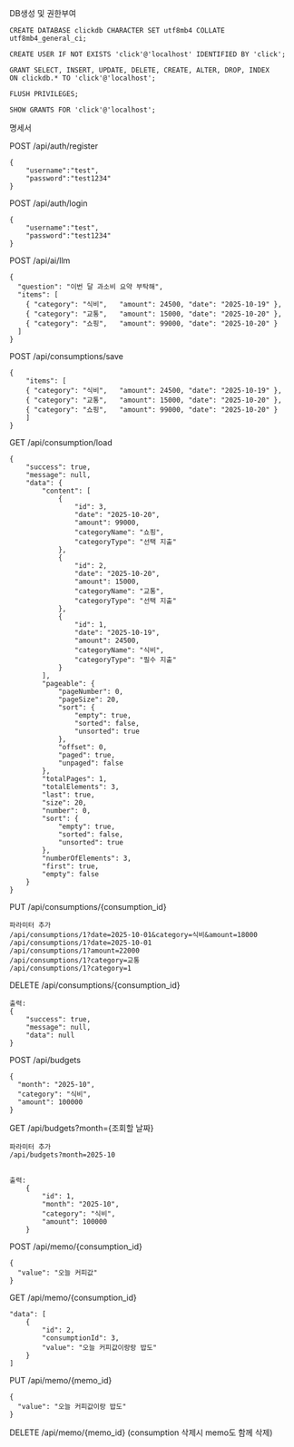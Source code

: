 DB생성 및 권한부여

```
CREATE DATABASE clickdb CHARACTER SET utf8mb4 COLLATE utf8mb4_general_ci;

CREATE USER IF NOT EXISTS 'click'@'localhost' IDENTIFIED BY 'click';

GRANT SELECT, INSERT, UPDATE, DELETE, CREATE, ALTER, DROP, INDEX
ON clickdb.* TO 'click'@'localhost';

FLUSH PRIVILEGES;

SHOW GRANTS FOR 'click'@'localhost';
```




명세서

POST /api/auth/register
```
{
    "username":"test",
    "password":"test1234"
}
```

POST /api/auth/login
```
{
    "username":"test",
    "password":"test1234"
}
```
POST /api/ai/llm
```
{
  "question": "이번 달 과소비 요약 부탁해",
  "items": [
    { "category": "식비",   "amount": 24500, "date": "2025-10-19" },
    { "category": "교통",   "amount": 15000, "date": "2025-10-20" },
    { "category": "쇼핑",   "amount": 99000, "date": "2025-10-20" }
  ]
}
```
POST /api/consumptions/save
```
{
    "items": [
    { "category": "식비",   "amount": 24500, "date": "2025-10-19" },
    { "category": "교통",   "amount": 15000, "date": "2025-10-20" },
    { "category": "쇼핑",   "amount": 99000, "date": "2025-10-20" }
    ]
}
```

GET /api/consumption/load
```
{
    "success": true,
    "message": null,
    "data": {
        "content": [
            {
                "id": 3,
                "date": "2025-10-20",
                "amount": 99000,
                "categoryName": "쇼핑",
                "categoryType": "선택 지출"
            },
            {
                "id": 2,
                "date": "2025-10-20",
                "amount": 15000,
                "categoryName": "교통",
                "categoryType": "선택 지출"
            },
            {
                "id": 1,
                "date": "2025-10-19",
                "amount": 24500,
                "categoryName": "식비",
                "categoryType": "필수 지출"
            }
        ],
        "pageable": {
            "pageNumber": 0,
            "pageSize": 20,
            "sort": {
                "empty": true,
                "sorted": false,
                "unsorted": true
            },
            "offset": 0,
            "paged": true,
            "unpaged": false
        },
        "totalPages": 1,
        "totalElements": 3,
        "last": true,
        "size": 20,
        "number": 0,
        "sort": {
            "empty": true,
            "sorted": false,
            "unsorted": true
        },
        "numberOfElements": 3,
        "first": true,
        "empty": false
    }
}
```

PUT /api/consumptions/{consumption_id}
```
파라미터 추가
/api/consumptions/1?date=2025-10-01&category=식비&amount=18000
/api/consumptions/1?date=2025-10-01
/api/consumptions/1?amount=22000
/api/consumptions/1?category=교통
/api/consumptions/1?category=1
```

DELETE /api/consumptions/{consumption_id}
```
출력:
{
    "success": true,
    "message": null,
    "data": null
}
```


POST /api/budgets
```
{
  "month": "2025-10",
  "category": "식비",
  "amount": 100000
}
```


GET /api/budgets?month={조회할 날짜}
```
파라미터 추가
/api/budgets?month=2025-10
    
    
출력:
    {
        "id": 1,
        "month": "2025-10",
        "category": "식비",
        "amount": 100000
    }
```

POST /api/memo/{consumption_id}
```
{
  "value": "오늘 커피값"
}
```

GET /api/memo/{consumption_id}
```
"data": [
    {
        "id": 2,
        "consumptionId": 3,
        "value": "오늘 커피값이랑랑 밥도"
    }
]
```

PUT /api/memo/{memo_id}
```
{
  "value": "오늘 커피값이랑 밥도"
}
```

DELETE /api/memo/{memo_id}
(consumption 삭제시 memo도 함께 삭제)